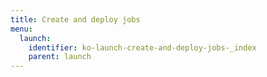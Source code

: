```yaml
---
title: Create and deploy jobs
menu:
  launch:
    identifier: ko-launch-create-and-deploy-jobs-_index
    parent: launch
---
```


